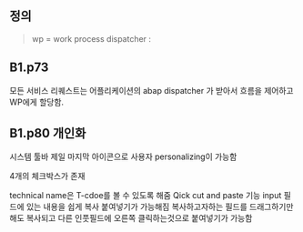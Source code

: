 ## 정의
> wp = work process
> dispatcher :

## B1.p73
모든 서비스 리퀘스트는 어플리케이션의 abap dispatcher 가 받아서 흐름을 제어하고 WP에게 할당함.



## B1.p80 개인화

시스템 툴바 제일 마지막 아이콘으로 사용자 personalizing이 가능함

4개의 체크박스가 존재 

technical name은 T-cdoe를 볼 수 있도록 해줌 
    Qick cut and paste 기능
        input 필드에 있는 내용을 쉽게 복사 붙여넣기가 가능해짐
        복사하고자하는 필드를 드래그하기만해도 복사되고
        다른 인풋필드에 오른쪽 클릭하는것으로 붙여넣기가 가능함
 

